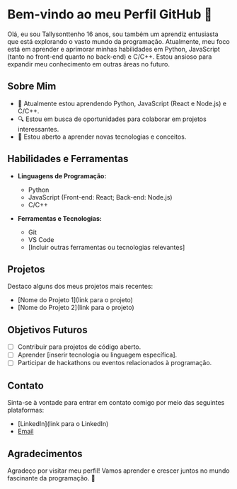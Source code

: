 # Bem-vindo ao meu Perfil GitHub 👋

Olá, eu sou Tallysonttenho 16 anos, sou também um aprendiz entusiasta que está explorando o vasto mundo da programação. Atualmente, meu foco está em aprender e aprimorar minhas habilidades em Python, JavaScript (tanto no front-end quanto no back-end) e C/C++. Estou ansioso para expandir meu conhecimento em outras áreas no futuro.

## Sobre Mim

- 🌱 Atualmente estou aprendendo Python, JavaScript (React e Node.js) e C/C++.
- 🔍 Estou em busca de oportunidades para colaborar em projetos interessantes.
- 🤔 Estou aberto a aprender novas tecnologias e conceitos.

## Habilidades e Ferramentas

- **Linguagens de Programação:**
  - Python
  - JavaScript (Front-end: React; Back-end: Node.js)
  - C/C++
  
- **Ferramentas e Tecnologias:**
  - Git
  - VS Code
  - [Incluir outras ferramentas ou tecnologias relevantes]

## Projetos

Destaco alguns dos meus projetos mais recentes:

- [Nome do Projeto 1](link para o projeto)
- [Nome do Projeto 2](link para o projeto)

## Objetivos Futuros

- [ ] Contribuir para projetos de código aberto.
- [ ] Aprender [inserir tecnologia ou linguagem específica].
- [ ] Participar de hackathons ou eventos relacionados à programação.

## Contato

Sinta-se à vontade para entrar em contato comigo por meio das seguintes plataformas:

- [LinkedIn](link para o LinkedIn)
- [Email](seu@email.com)

## Agradecimentos

Agradeço por visitar meu perfil! Vamos aprender e crescer juntos no mundo fascinante da programação. 🚀


<!--
**Tallyson-Ruan-Neves/Tallyson-Ruan-Neves** is a ✨ _special_ ✨ repository because its `README.md` (this file) appears on your GitHub profile.

Here are some ideas to get you started:

- 🔭 I’m currently working on ...
- 🌱 I’m currently learning ...
- 👯 I’m looking to collaborate on ...
- 🤔 I’m looking for help with ...
- 💬 Ask me about ...
- 📫 How to reach me: ...
- 😄 Pronouns: ...
- ⚡ Fun fact: ...
-->

